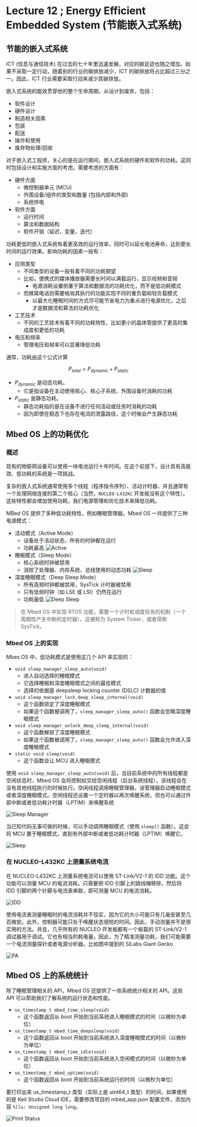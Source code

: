 # Lecture 12 ; Energy Efficient Embedded System (节能嵌入式系统)

## 节能的嵌入式系统

ICT (信息与通信技术) 在过去的七十年里迅速发展，对应的碳足迹也随之增加。如果不采取一定行动，随着别的行业的碳排放减少，ICT 的碳排放将占比超过三分之一。因此，ICT 行业需要采取行动来减少其碳排放。

嵌入式系统的能效贯穿他的整个生命周期，从设计到废弃，包括：

- 软件设计
- 硬件设计
- 制造相关因素
- 包装
- 配送
- 操作和使用
- 废弃物处理/回收

对于嵌入式工程师，关心的是在运行期间，嵌入式系统的硬件和软件的功耗。这同时包括设计和实施方面的考虑。需要考虑的方面有：

- 硬件方面
  - 微控制器单元 (MCU)
  - 外围设备/组件的类型和数量 (包括内部和外部)
  - 系统供电
- 软件方面
  - 运行时间
  - 算法和数据结构
  - 软件开销（延迟，变量，迭代）

功耗更低的嵌入式系统有着更高效的运行效率，同时可以延长电池寿命，达到更长时间的运行效果。影响功耗的因素一般有：

- 应用类型
  - 不同类型的设备一般有着不同的功耗期望
  - 比如，便携式的媒体播放器需要长时间以满载运行，显示视频和音频
    - 电源消耗设置侧重于算法和数据流的功耗优化，而不是低功耗模式
  - 而蜂窝电话则需要格局其执行的功能实现不同的重负载和轻负载模式
    - 以最大化睡眠时间的方式尽可能节省电力为重点进行电源优化，之后才是数据流和算法的功耗优化
- 工艺技术
  - 不同的工艺技术有着不同的功耗特性，比如更小的晶体管提供了更高的集成度和更低的功耗
- 电压和频率
  - 管理电压和频率可以显著降低功耗

通常，功耗由这个公式计算

$$
P_{total} = P_{dynamic} + P_{static}
$$

- $P_{dynamic}$ 是动态功耗。
  - 它是指设备在主动使用核心、核心子系统、外围设备时消耗的功耗
- $P_{static}$ 是静态功耗。
  - 静态功耗指的是在设备不进行任何活动或任务时消耗的功耗
  - 因为即使在稳态下也存在电流的泄露路径，这个时候会产生静态功耗

## Mbed OS 上的功耗优化

### 概述

现有的物联网设备可以使用一块电池运行十年时间。在这个前提下，设计具有高能效、低功耗的系统是一项挑战。

复杂的嵌入式系统通常使用多个线程（程序指令序列）、活动计时器、并且通常有一个处理网络连接的第二个核心（当然，`NUCLEO-L432KC` 开发板没有这个特性）。这些特性都会增加使用功耗，我们电源管理和优化技术来降低功耗。

MBed OS 提供了多种低功耗特性，例如睡眠管理器。Mbed OS 一共提供了三种电源模式：

- 活动模式（Active Mode）
  - 设备处于活动状态，所有的时钟都在运行
  - 功耗最高
    ![Active](Lecture12.assets/1748250881366.png)
- 睡眠模式（Sleep Mode）
  - 核心系统时钟被禁用
  - 消除了处理器、内存系统、总线使用的动态功耗
    ![Sleep](Lecture12.assets/1748250961974.png)
- 深度睡眠模式（Deep Sleep Mode）
  - 所有高频时钟都被禁用，SysTick 计时器被禁用
  - 只有低频时钟（如 LSE 或 LSI）仍然在运行
  - 功耗最低
    ![Deep Sleep](Lecture12.assets/1748250983481.png)

> 在 Mbed OS 中实现 RTOS 功能，需要一个计时和调度任务的机制（一个周期性产生中断的定时器），这被称为 System Ticker，或者简称 SysTick。

### Mbed OS 上的实现

Mbes OS 中，低功耗模式是使用这几个 API 来实现的：

- `void sleep_manager_sleep_auto(void)`
  - 进入自动选择的睡眠模式
  - 它选择睡眠和深度睡眠模式之间的最佳模式
  - 选择的依据是 deepsleep locking counter (DSLC) 计数器的值
- `void sleep_manager_lock_deep_sleep_internal(void)`
  - 这个函数锁定了深度睡眠模式
  - 如果这个函数被调用了，`sleep_manager_sleep_auto()` 函数会忽略深度睡眠模式
- `void sleep_manager_unlock_deep_sleep_internal(void)`
  - 这个函数解锁了深度睡眠模式
  - 如果这个函数被调用了，`sleep_manager_sleep_auto()` 函数会允许进入深度睡眠模式
- `static void sleep(void)`
  - 这个函数会让 MCU 进入睡眠模式

使用 `void sleep_manager_sleep_auto(void)` 后，当目前系统中的所有线程都是空闲状态时，Mbed OS 会将控制权交给空闲线程（后台系统线程），该线程会在没有其他线程执行的时候执行。空闲线程调用睡眠管理器，该管理器启动睡眠模式或者深度睡眠模式。空闲线程还设置一个定时器以再次唤醒系统，但也可以通过外部中断或者低功耗计时器（LPTIM）来唤醒系统

![Sleep Manager](Lecture12.assets/1748252143638.png)

当已知代码无事可做的时候，可以手动调用睡眠模式（使用 `sleep()` 函数）。这会将 MCU 置于睡眠模式，直到有外部中断或者低功耗计时器（LPTIM）唤醒它。

![Sleep](Lecture12.assets/1748252167504.png)

### 在 NUCLEO-L432KC 上测量系统电流

在 NUCLEO-L432KC 上测量系统电流可以使用 ST-Link/V2-1 的 IDD 功能。这个功能可以测量 MCU 的电流消耗。只需要把 IDD 引脚上的跳线帽移除，然后将 IDD 引脚的两个针脚与电流表串联，即可测量 MCU 的电流消耗。

![IDD](Lecture12.assets/1748251757325.png)

使用电流表测量睡眠时的电流消耗并不现实，因为它的大小可能只有几毫安甚至几百微安。此外，控制器可能只处于唤醒状态很短的时间。因此，手动测量并不是很实用的方法。并且，几乎所有的 NUCLEO 开发板都有一个板载的 ST-Link/V2-1 调试器用于调试。它也有相当的耗电量。因此，为了精准测量功耗，我们可能需要一个电流测量探针或者电源分析器。比如图中提到的 SiLabs Giant Gecko

![PA](Lecture12.assets/1748252075958.png)

## Mbed OS 上的系统统计

除了睡眠管理相关的 API，Mbed OS 还提供了一些系统统计相关的 API。这些 API 可以帮助我们了解系统的运行状态和性能。

- `us_timestamp_t mbed_time_sleep(void)`
  - 这个函数返回从 boot 开始到当前系统进入睡眠模式的时间（以微秒为单位）
- `us_timestamp_t mbed_time_deepsleep(void)`
  - 这个函数返回从 boot 开始到当前系统进入深度睡眠模式的时间（以微秒为单位）
- `us_timestamp_t mbed_time_idle(void)`
  - 这个函数返回从 boot 开始到当前系统进入空闲模式的时间（以微秒为单位）
- `us_timestamp_t mbed_uptime(void)`
  - 这个函数返回从 boot 开始到当前系统运行的时间（以微秒为单位）

要打印出来 us_timestamp_t 类型（实际上是 uint64_t 类型）的时间，如果使用的是 Keil Studio Cloud IDE，需要修改项目的 mbed_app.json 配置文件，添加内容 `%llu: Unsigned long long`。

![Print Status](Lecture12.assets/1748252511112.png)
